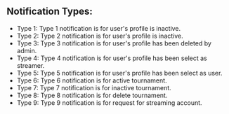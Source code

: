 <!-- @format -->

## Notification Types:

- Type 1: Type 1 notification is for user's profile is inactive.
- Type 2: Type 2 notification is for user's profile is inactive.
- Type 3: Type 3 notification is for user's profile has been deleted by admin.
- Type 4: Type 4 notification is for user's profile has been select as streamer.
- Type 5: Type 5 notification is for user's profile has been select as user.
- Type 6: Type 6 notification is for active tournament.
- Type 7: Type 7 notification is for inactive tournament.
- Type 8: Type 8 notification is for delete tournament.
- Type 9: Type 9 notification is for request for streaming account.
